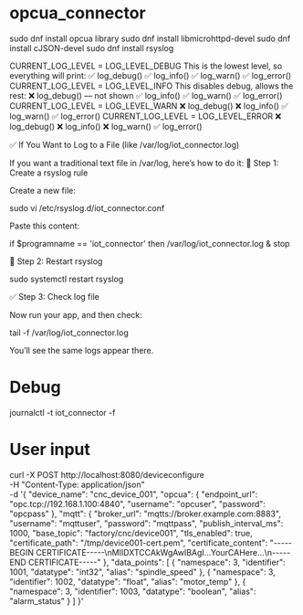 # opcua_connector

sudo dnf install opcua library
sudo dnf install libmicrohttpd-devel
sudo dnf install cJSON-devel
sudo dnf install rsyslog

CURRENT_LOG_LEVEL = LOG_LEVEL_DEBUG
This is the lowest level, so everything will print:
    ✅ log_debug()
    ✅ log_info()
    ✅ log_warn()
    ✅ log_error()
CURRENT_LOG_LEVEL = LOG_LEVEL_INFO
This disables debug, allows the rest:
    ❌ log_debug() — not shown
    ✅ log_info()
    ✅ log_warn()
    ✅ log_error()
CURRENT_LOG_LEVEL = LOG_LEVEL_WARN
    ❌ log_debug()
    ❌ log_info()
    ✅ log_warn()
    ✅ log_error()
CURRENT_LOG_LEVEL = LOG_LEVEL_ERROR
    ❌ log_debug()
    ❌ log_info()
    ❌ log_warn()
    ✅ log_error()

✅ If You Want to Log to a File (like /var/log/iot_connector.log)

If you want a traditional text file in /var/log, here’s how to do it:
🔧 Step 1: Create a rsyslog rule

Create a new file:

sudo vi /etc/rsyslog.d/iot_connector.conf

Paste this content:

if $programname == 'iot_connector' then /var/log/iot_connector.log
& stop

🔧 Step 2: Restart rsyslog

sudo systemctl restart rsyslog

✅ Step 3: Check log file

Now run your app, and then check:

tail -f /var/log/iot_connector.log

You’ll see the same logs appear there.



# Debug
journalctl -t iot_connector -f

# User input
curl -X POST http://localhost:8080/deviceconfigure \
  -H "Content-Type: application/json" \
  -d '{
    "device_name": "cnc_device_001",
    "opcua": {
      "endpoint_url": "opc.tcp://192.168.1.100:4840",
      "username": "opcuser",
      "password": "opcpass"
    },
    "mqtt": {
      "broker_url": "mqtts://broker.example.com:8883",
      "username": "mqttuser",
      "password": "mqttpass",
      "publish_interval_ms": 1000,
      "base_topic": "factory/cnc/device001",
      "tls_enabled": true,
      "certificate_path": "/tmp/device001-cert.pem",
      "certificate_content": "-----BEGIN CERTIFICATE-----\nMIIDXTCCAkWgAwIBAgI...YourCAHere...\n-----END CERTIFICATE-----"
    },
    "data_points": [
      {
        "namespace": 3,
        "identifier": 1001,
        "datatype": "int32",
        "alias": "spindle_speed"
      },
      {
        "namespace": 3,
        "identifier": 1002,
        "datatype": "float",
        "alias": "motor_temp"
      },
      {
        "namespace": 3,
        "identifier": 1003,
        "datatype": "boolean",
        "alias": "alarm_status"
      }
    ]
  }'

